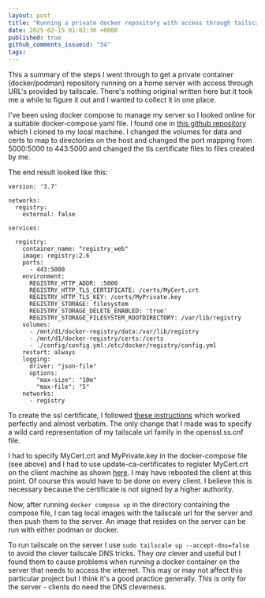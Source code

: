 ```yaml
---
layout: post
title: "Running a private docker repository with access through tailscale"
date: 2025-02-15 01:02:36 +0000
published: true
github_comments_issueid: "54"
tags:
---
```


This a summary of the steps I went through to get a private container (docker/podman) repository running on a home server with access through URL's provided by tailscale.   There's nothing original written here but it took me a while to figure it out and I wanted to collect it in one place.

I've been using docker compose to manage my server so I looked online for a suitable docker-compose.yaml file.   I found one in [this github repository](https://github.com/wshihadeh/docker-registry) which I cloned to my local machine.   I changed the volumes for data and certs to map to directories on the host and changed the port mapping from 5000:5000 to 443:5000 and changed the tls certificate files to files created by me.

The end result looked like this:

```
version: '3.7'

networks:
  registry:
    external: false

services:

  registry:
    container_name: "registry_web"
    image: registry:2.6
    ports:
      - 443:5000
    environment:
      REGISTRY_HTTP_ADDR: :5000
      REGISTRY_HTTP_TLS_CERTIFICATE: /certs/MyCert.crt
      REGISTRY_HTTP_TLS_KEY: /certs/MyPrivate.key
      REGISTRY_STORAGE: filesystem
      REGISTRY_STORAGE_DELETE_ENABLED: 'true'
      REGISTRY_STORAGE_FILESYSTEM_ROOTDIRECTORY: /var/lib/registry
    volumes:
      - /mnt/d1/docker-registry/data:/var/lib/registry
      - /mnt/d1/docker-registry/certs:/certs
      - ./config/config.yml:/etc/docker/registry/config.yml
    restart: always
    logging:
      driver: "json-file"
      options:
        "max-size": "10m"
        "max-file": "5"
    networks:
      - registry
```


To create the ssl certificate, I followed [these instructions](https://www.brainbytez.nl/tutorials/linux-tutorials/create-a-self-signed-wildcard-ssl-certificate-openssl/) which worked perfectly and almost verbatim.   The only change that I made was to specify a wild card representation of my tailscale url family in the openssl.ss.cnf file.

I had to specify MyCert.crt and MyPrivate.key in the docker-compose file (see above) and I had to use update-ca-certificates to register MyCert.crt on the client machine as shown [here](https://superuser.com/a/719047).   I may have rebooted the client at this point.    Of course this would have to be done on every client.   I believe this is necessary because the certificate is not signed by a higher authority.

Now, after running ```docker compose up``` in the directory containing the compose file, I can tag local images with the tailscale url for the server and then push them to the server.   An image that resides on the server can be run with either podman or docker.

To run tailscale on the server I use ```sudo tailscale up --accept-dns=false``` to avoid the clever tailscale DNS tricks.   They *are* clever and useful but I found them to cause problems when running a docker container on the server that needs to access the internet.   This may or may not affect this particular project but I think it's a good practice generally.   This is only for the server - clients do need the DNS cleverness.



